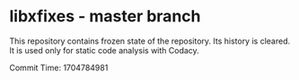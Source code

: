 # libxfixes - master branch

This repository contains frozen state of the repository.
Its history is cleared. It is used only for static code
analysis with Codacy.

Commit Time: 1704784981